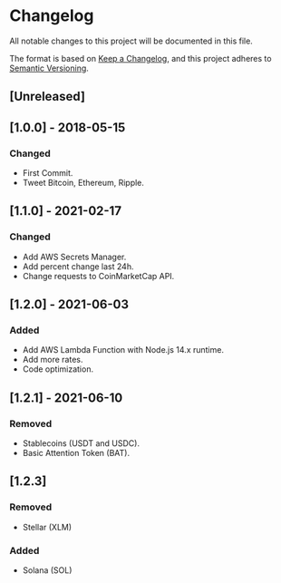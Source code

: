 # Changelog
All notable changes to this project will be documented in this file.

The format is based on [Keep a Changelog](https://keepachangelog.com/en/1.0.0/),
and this project adheres to [Semantic Versioning](https://semver.org/spec/v2.0.0.html).

## [Unreleased]

## [1.0.0] - 2018-05-15
### Changed
- First Commit.
- Tweet Bitcoin, Ethereum, Ripple.

## [1.1.0] - 2021-02-17
### Changed
- Add AWS Secrets Manager.
- Add percent change last 24h.
- Change requests to CoinMarketCap API.

## [1.2.0] - 2021-06-03
### Added
- Add AWS Lambda Function with Node.js 14.x runtime.
- Add more rates.
- Code optimization.

## [1.2.1] - 2021-06-10
### Removed
- Stablecoins (USDT and USDC).
- Basic Attention Token (BAT).

## [1.2.3] 
### Removed
- Stellar (XLM)

### Added
- Solana (SOL)